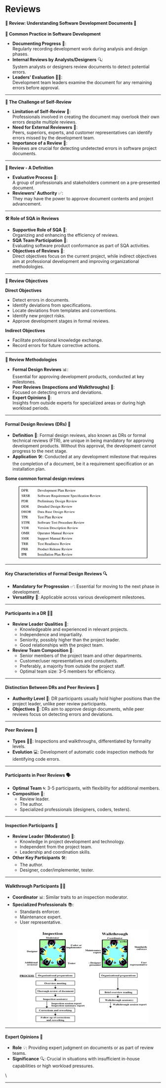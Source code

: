 # Reviews

#### 📌 Review: Understanding Software Development Documents 📖

**🚀 Common Practice in Software Development**

* **Documenting Progress** 📃:\
  Regularly recording development work during analysis and design phases.
* **Internal Reviews by Analysts/Designers** 🔍:\
  System analysts or designers review documents to detect potential errors.
* **Leaders' Evaluation** 👨‍💼:\
  Development team leaders examine the document for any remaining errors before approval.

***

**🔄 The Challenge of Self-Review**

* **Limitation of Self-Review** 🤔:\
  Professionals involved in creating the document may overlook their own errors despite multiple reviews.
* **Need for External Reviewers** 👥:\
  Peers, superiors, experts, and customer representatives can identify errors missed by the development team.
* **Importance of a Review** 🌟:\
  Reviews are crucial for detecting undetected errors in software project documents.

***

**📜 Review - A Definition**

* **Evaluative Process** 💬:\
  A group of professionals and stakeholders comment on a pre-presented document.
* **Reviewers' Authority** ✅:\
  They may have the power to approve document contents and project advancement.

***

**🛠️ Role of SQA in Reviews**

* **Supportive Role of SQA** 🤝:\
  Organizing and enhancing the efficiency of reviews.
* **SQA Team Participation** 🧐:\
  Evaluating software product conformance as part of SQA activities.
* **Objectives of Reviews** 🎯:\
  Direct objectives focus on the current project, while indirect objectives aim at professional development and improving organizational methodologies.

***

**🎯 Review Objectives**

**Direct Objectives**

* Detect errors in documents.
* Identify deviations from specifications.
* Locate deviations from templates and conventions.
* Identify new project risks.
* Approve development stages in formal reviews.

**Indirect Objectives**

* Facilitate professional knowledge exchange.
* Record errors for future corrective actions.

***

**📌 Review Methodologies**

* **Formal Design Reviews** 📊:\
  Essential for approving development products, conducted at key milestones.
* **Peer Reviews (Inspections and Walkthroughs)** 👀:\
  Focused on detecting errors and deviations.
* **Expert Opinions** 🧠:\
  Insights from outside experts for specialized areas or during high workload periods.

***

#### Formal Design Reviews (DRs) 📐

* **Definition** 📝: Formal design reviews, also known as DRs or formal technical reviews (FTR), are unique in being mandatory for approving development products. Without this approval, the development cannot progress to the next stage.
* **Application** 🛠️: Conducted at any development milestone that requires the completion of a document, be it a requirement specification or an installation plan.

**Some common formal design reviews**

<figure><img src=".gitbook/assets/image (1).png" alt=""><figcaption></figcaption></figure>

***

#### Key Characteristics of Formal Design Reviews 🔍

* **Mandatory for Progression** ✅: Essential for moving to the next phase in development.
* **Versatility** 🌟: Applicable across various development milestones.

***

#### Participants in a DR 🧑‍💼

* **Review Leader Qualities** 👤:
  * Knowledgeable and experienced in relevant projects.
  * Independence and impartiality.
  * Seniority, possibly higher than the project leader.
  * Good relationships with the project team.
* **Review Team Composition** 🤝:
  * Senior members of the project team and other departments.
  * Customer/user representatives and consultants.
  * Preferably, a majority from outside the project staff.
  * Optimal team size: 3–5 members for efficiency.

***

#### Distinction Between DRs and Peer Reviews 🔄

* **Authority Level** 🔑: DR participants usually hold higher positions than the project leader, unlike peer review participants.
* **Objectives** 🎯: DRs aim to approve design documents, while peer reviews focus on detecting errors and deviations.

***

#### Peer Reviews 🧐

* **Types** 🕵️‍♂️: Inspections and walkthroughs, differentiated by formality levels.
* **Evolution** 💻: Development of automatic code inspection methods for identifying code errors.

***

#### Participants in Peer Reviews 🗣️

* **Optimal Team** 🌀: 3-5 participants, with flexibility for additional members.
* **Composition** 👥:
  * Review leader.
  * The author.
  * Specialized professionals (designers, coders, testers).

***

#### Inspection Participants 🔎

* **Review Leader (Moderator)** 🧠:
  * Knowledge in project development and technology.
  * Independent from the project team.
  * Leadership and coordination skills.
* **Other Key Participants** 🛠️:
  * The author.
  * Designer, coder/implementer, tester.

***

#### Walkthrough Participants 🚶‍♂️

* **Coordinator** 📊: Similar traits to an inspection moderator.
* **Specialized Professionals** 📚:
  * Standards enforcer.
  * Maintenance expert.
  * User representative.

<figure><img src=".gitbook/assets/image.png" alt=""><figcaption></figcaption></figure>

***

#### Expert Opinions 🧪

* **Role** 💡: Providing expert judgment on documents or as part of review teams.
* **Significance** 🔍: Crucial in situations with insufficient in-house capabilities or high workload pressures.

\


***

